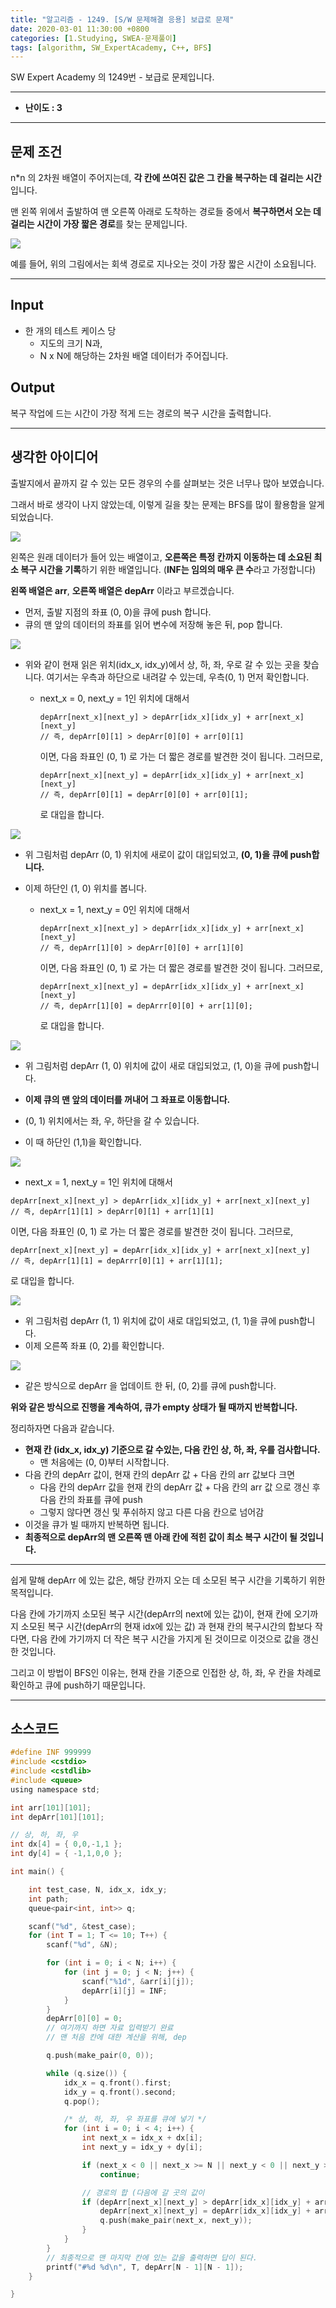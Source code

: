 ```yaml
---
title: "알고리즘 - 1249. [S/W 문제해결 응용] 보급로 문제"
date: 2020-03-01 11:30:00 +0800
categories: [1.Studying, SWEA-문제풀이]
tags: [algorithm, SW_ExpertAcademy, C++, BFS]
---
```




SW Expert Academy 의 1249번 - 보급로 문제입니다.

------



- **난이도 : 3**

---

## **문제 조건**

n*n 의 2차원 배열이 주어지는데, **각 칸에 쓰여진 값은 그 칸을 복구하는 데 걸리는 시간**입니다.

맨 왼쪽 위에서 출발하여 맨 오른쪽 아래로 도착하는 경로들 중에서 **복구하면서 오는 데 걸리는 시간이 가장 짧은 경로**를 찾는 문제입니다. 

![](https://github.com/ChanhuiSeok/ChanhuiSeok.github.io/blob/master/assets/img/sample/algo32_1.PNG?raw=true)

예를 들어, 위의 그림에서는 회색 경로로 지나오는 것이 가장 짧은 시간이 소요됩니다.



------




## **Input**

* 한 개의 테스트 케이스 당
  * 지도의 크기 N과,
  * N x N에 해당하는 2차원 배열 데이터가 주어집니다.

## **Output**

복구 작업에 드는 시간이 가장 적게 드는 경로의 복구 시간을 출력합니다.

---



## **생각한 아이디어**

출발지에서 끝까지 갈 수 있는 모든 경우의 수를 살펴보는 것은 너무나 많아 보였습니다.

그래서 바로 생각이 나지 않았는데, 이렇게 길을 찾는 문제는 BFS를 많이 활용함을 알게 되었습니다.

![](https://github.com/ChanhuiSeok/ChanhuiSeok.github.io/blob/master/assets/img/sample/algo32_2.PNG?raw=true)

왼쪽은 원래 데이터가 들어 있는 배열이고, **오른쪽은 특정 칸까지 이동하는 데 소요된 최소 복구 시간을 기록**하기 위한 배열입니다. (**INF는 임의의 매우 큰 수**라고 가정합니다)

**왼쪽 배열은 arr**, **오른쪽 배열은 depArr** 이라고 부르겠습니다.

* 먼저, 출발 지점의 좌표 (0, 0)을 큐에 push 합니다.
* 큐의 맨 앞의 데이터의 좌표를 읽어 변수에 저장해 놓은 뒤, pop 합니다.

![](https://github.com/ChanhuiSeok/ChanhuiSeok.github.io/blob/master/assets/img/sample/algo32_3.PNG?raw=true)

* 위와 같이 현재 읽은 위치(idx_x, idx_y)에서 상, 하, 좌, 우로 갈 수 있는 곳을 찾습니다. 여기서는 우측과 하단으로 내려갈 수 있는데, 우측(0, 1) 먼저 확인합니다.

  * next_x = 0, next_y = 1인 위치에 대해서

    ```
    depArr[next_x][next_y] > depArr[idx_x][idx_y] + arr[next_x][next_y] 
    // 즉, depArr[0][1] > depArr[0][0] + arr[0][1]
    ```

    이면, 다음 좌표인 (0, 1) 로 가는 더 짧은 경로를 발견한 것이 됩니다. 그러므로,

    ```
    depArr[next_x][next_y] = depArr[idx_x][idx_y] + arr[next_x][next_y]
    // 즉, depArr[0][1] = depArr[0][0] + arr[0][1];
    ```

    로 대입을 합니다.

![](https://github.com/ChanhuiSeok/ChanhuiSeok.github.io/blob/master/assets/img/sample/algo32_4.PNG?raw=true)

* 위 그림처럼 depArr (0, 1) 위치에 새로이 값이 대입되었고, **(0, 1)을 큐에 push합니다.**

* 이제 하단인 (1, 0) 위치를 봅니다.

  * next_x = 1, next_y = 0인 위치에 대해서

    ```
    depArr[next_x][next_y] > depArr[idx_x][idx_y] + arr[next_x][next_y] 
    // 즉, depArr[1][0] > depArr[0][0] + arr[1][0]
    ```

    이면, 다음 좌표인 (0, 1) 로 가는 더 짧은 경로를 발견한 것이 됩니다. 그러므로,

    ```
    depArr[next_x][next_y] = depArr[idx_x][idx_y] + arr[next_x][next_y]
    // 즉, depArr[1][0] = depArrr[0][0] + arr[1][0];
    ```

    로 대입을 합니다.

![](https://github.com/ChanhuiSeok/ChanhuiSeok.github.io/blob/master/assets/img/sample/algo32_5.PNG?raw=true)

* 위 그림처럼 depArr (1, 0) 위치에 값이 새로 대입되었고, (1, 0)을 큐에 push합니다.

  

* **이제 큐의 맨 앞의 데이터를 꺼내어 그 좌표로 이동합니다.**

* (0, 1) 위치에서는 좌, 우, 하단을 갈 수 있습니다.
* 이 때 하단인 (1,1)을 확인합니다.

![](https://github.com/ChanhuiSeok/ChanhuiSeok.github.io/blob/master/assets/img/sample/algo32_6.PNG?raw=true)

*  next_x = 1, next_y = 1인 위치에 대해서

  ```
  depArr[next_x][next_y] > depArr[idx_x][idx_y] + arr[next_x][next_y] 
  // 즉, depArr[1][1] > depArr[0][1] + arr[1][1]
  ```

  이면, 다음 좌표인 (0, 1) 로 가는 더 짧은 경로를 발견한 것이 됩니다. 그러므로,

  ```
  depArr[next_x][next_y] = depArr[idx_x][idx_y] + arr[next_x][next_y]
  // 즉, depArr[1][1] = depArrr[0][1] + arr[1][1];
  ```

  로 대입을 합니다.

![](https://github.com/ChanhuiSeok/ChanhuiSeok.github.io/blob/master/assets/img/sample/algo32_7.PNG?raw=true)

* 위 그림처럼 depArr (1, 1) 위치에 값이 새로 대입되었고, (1, 1)을 큐에 push합니다.
* 이제 오른쪽 좌표 (0, 2)를 확인합니다.

![](https://github.com/ChanhuiSeok/ChanhuiSeok.github.io/blob/master/assets/img/sample/algo32_8.PNG?raw=true)

* 같은 방식으로 depArr 을 업데이트 한 뒤, (0, 2)를 큐에 push합니다.

**위와 같은 방식으로 진행을 계속하여, 큐가 empty 상태가 될 때까지 반복합니다.**



정리하자면 다음과 같습니다.

* **현재 칸 (idx_x, idx_y) 기준으로 갈 수있는, 다음 칸인 상, 하, 좌, 우를 검사합니다.**
  * 맨 처음에는 (0, 0)부터 시작합니다.
* 다음 칸의 depArr 값이, 현재 칸의 depArr 값 + 다음 칸의 arr 값보다 크면
  * 다음 칸의 depArr 값을 현재 칸의 depArr 값 + 다음 칸의 arr 값 으로 갱신 후 다음 칸의 좌표를 큐에 push
  * 그렇지 않다면 갱신 및 푸쉬하지 않고 다른 다음 칸으로 넘어감
* 이것을 큐가 빌 때까지 반복하면 됩니다.
* **최종적으로 depArr의 맨 오른쪽 맨 아래 칸에 적힌 값이 최소 복구 시간이 될 것입니다.**

------

쉽게 말해 depArr 에 있는 값은, 해당 칸까지 오는 데 소모된 복구 시간을 기록하기 위한 목적입니다.

다음 칸에 가기까지 소모된 복구 시간(depArr의 next에 있는 값)이, 현재 칸에 오기까지 소모된 복구 시간(depArr의 현재 idx에 있는 값) 과 현재 칸의 복구시간의 합보다 작다면, 다음 칸에 가기까지 더 작은 복구 시간을 가지게 된 것이므로 이것으로 값을 갱신한 것입니다.

그리고 이 방법이 BFS인 이유는, 현재 칸을 기준으로 인접한 상, 하, 좌, 우 칸을 차례로 확인하고 큐에 push하기 때문입니다.

------



## **소스코드**

```c
#define INF 999999
#include <cstdio>
#include <cstdlib>
#include <queue>
using namespace std;

int arr[101][101];
int depArr[101][101];

// 상, 하, 좌, 우
int dx[4] = { 0,0,-1,1 };
int dy[4] = { -1,1,0,0 };

int main() {

    int test_case, N, idx_x, idx_y;
    int path;
    queue<pair<int, int>> q;

    scanf("%d", &test_case);
    for (int T = 1; T <= 10; T++) {
        scanf("%d", &N);

        for (int i = 0; i < N; i++) {
            for (int j = 0; j < N; j++) {
                scanf("%1d", &arr[i][j]);
                depArr[i][j] = INF;
            }
        }
        depArr[0][0] = 0;
        // 여기까지 하면 자료 입력받기 완료
        // 맨 처음 칸에 대한 계산을 위해, dep

        q.push(make_pair(0, 0));

        while (q.size()) {
            idx_x = q.front().first;
            idx_y = q.front().second;
            q.pop();

            /* 상, 하, 좌, 우 좌표를 큐에 넣기 */
            for (int i = 0; i < 4; i++) {
                int next_x = idx_x + dx[i];
                int next_y = idx_y + dy[i];

                if (next_x < 0 || next_x >= N || next_y < 0 || next_y >= N)
                    continue;

                // 경로의 합 (다음에 갈 곳의 값이 
                if (depArr[next_x][next_y] > depArr[idx_x][idx_y] + arr[next_x][next_y]) {
                    depArr[next_x][next_y] = depArr[idx_x][idx_y] + arr[next_x][next_y];
                    q.push(make_pair(next_x, next_y));
                }
            }
        }
        // 최종적으로 맨 마지막 칸에 있는 값을 출력하면 답이 된다.
        printf("#%d %d\n", T, depArr[N - 1][N - 1]);
    }

}
```

